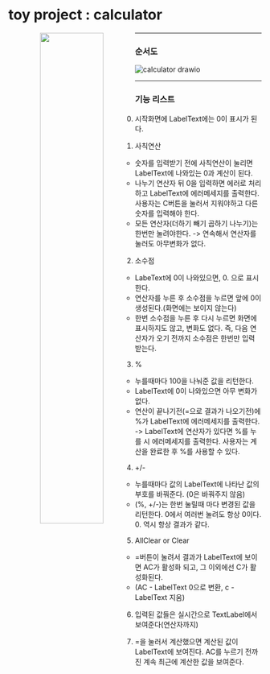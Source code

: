 # toy project : calculator
<p align="center">
  <img src="https://github.com/Wildcatts/calculator/assets/104709955/7dc83ea9-f11a-4edb-8b0e-49d086df002a" width="50%" style="float:left">
</p>

---
### 순서도
![calculator drawio](https://github.com/Wildcatts/calculator/assets/104709955/ed6695ef-ed83-436c-9ef4-1667ea2074f1)

---
### 기능 리스트
0. 시작화면에 LabelText에는 0이 표시가 된다.

1. 사칙연산
	- 숫자를 입력받기 전에 사칙연산이 눌리면 LabelText에 나와있는 0과 계산이 된다.
	- 나누기 연산자 뒤 0을 입력하면 에러로 처리하고 LabelText에 에러메세지를 출력한다. 사용자는 C버튼을 눌러서 지워야하고 다른 숫자를 입력해야 한다.
	- 모든 연산자(더하기 빼기 곱하기 나누기)는 한번만 눌려야한다. -> 연속해서 연산자를 눌러도 아무변화가 없다.

2. 소수점 
	- LabeText에 0이 나와있으면, 0. 으로 표시한다. 
	- 연산자를 누른 후 소수점을 누르면 앞에 0이 생성된다.(화면에는 보이지 않는다)
	- 한번 소수점을 누른 후 다시 누르면 화면에 표시하지도 않고, 변화도 없다. 즉, 다음 연산자가 오기 전까지 소수점은 한번만 입력 받는다.

3. % 
	- 누를때마다 100을 나눠준 값을 리턴한다. 
	- LabelText에 0이 나와있으면 아무 변화가 없다.
	- 연산이 끝나기전(=으로 결과가 나오기전)에 %가 LabelText에 에러메세지를 출력한다. 
	-> LabelText에 연산자가 있다면 %를 누를 시 에러메세지를 출력한다. 사용자는 계산을 완료한 후 %를 사용할 수 있다.
	
4. +/- 
	- 누를때마다 값의 LabelText에 나타난 값의 부호를 바꿔준다. (0은 바꿔주지 않음)
	- (%, +/-)는 한번 눌릴때 마다 변경된 값을 리턴한다. 0에서 여러번 눌려도 항상 0이다. 0. 역시 항상 결과가 같다.

5. AllClear or Clear  
	- =버튼이 눌려서 결과가 LabelText에 보이면 AC가 활성화 되고, 그 이외에선 C가 활성화된다.
	- (AC - LabelText 0으로 변환, c - LabelText 지움)

6. 입력된 값들은 실시간으로 TextLabel에서 보여준다(연산자까지)

7. =을 눌러서 계산했으면 계산된 값이 LabelText에 보여진다. AC를 누르기 전까진 계속 최근에 계산한 값을 보여준다. 
